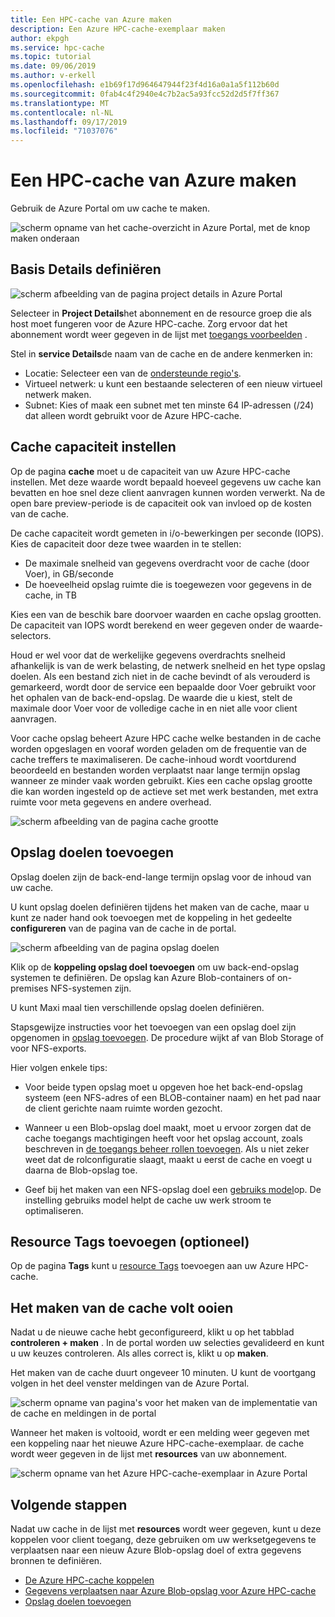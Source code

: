 ```yaml
---
title: Een HPC-cache van Azure maken
description: Een Azure HPC-cache-exemplaar maken
author: ekpgh
ms.service: hpc-cache
ms.topic: tutorial
ms.date: 09/06/2019
ms.author: v-erkell
ms.openlocfilehash: e1b69f17d964647944f23f4d16a0a1a5f112b60d
ms.sourcegitcommit: 0fab4c4f2940e4c7b2ac5a93fcc52d2d5f7ff367
ms.translationtype: MT
ms.contentlocale: nl-NL
ms.lasthandoff: 09/17/2019
ms.locfileid: "71037076"
---
```

# <a name="create-an-azure-hpc-cache"></a>Een HPC-cache van Azure maken

Gebruik de Azure Portal om uw cache te maken.

![scherm opname van het cache-overzicht in Azure Portal, met de knop maken onderaan](media/hpc-cache-home-page.png)

## <a name="define-basic-details"></a>Basis Details definiëren

![scherm afbeelding van de pagina project details in Azure Portal](media/hpc-cache-create-basics.png)

Selecteer in **Project Details**het abonnement en de resource groep die als host moet fungeren voor de Azure HPC-cache. Zorg ervoor dat het abonnement wordt weer gegeven in de lijst met [toegangs voorbeelden](hpc-cache-prereqs.md#azure-subscription) .

Stel in **service Details**de naam van de cache en de andere kenmerken in:

* Locatie: Selecteer een van de [ondersteunde regio's](hpc-cache-overview.md#region-availability).
* Virtueel netwerk: u kunt een bestaande selecteren of een nieuw virtueel netwerk maken.
* Subnet: Kies of maak een subnet met ten minste 64 IP-adressen (/24) dat alleen wordt gebruikt voor de Azure HPC-cache.

## <a name="set-cache-capacity"></a>Cache capaciteit instellen
<!-- change link in GUI -->

Op de pagina **cache** moet u de capaciteit van uw Azure HPC-cache instellen. Met deze waarde wordt bepaald hoeveel gegevens uw cache kan bevatten en hoe snel deze client aanvragen kunnen worden verwerkt. Na de open bare preview-periode is de capaciteit ook van invloed op de kosten van de cache.

De cache capaciteit wordt gemeten in i/o-bewerkingen per seconde (IOPS). Kies de capaciteit door deze twee waarden in te stellen:

* De maximale snelheid van gegevens overdracht voor de cache (door Voer), in GB/seconde
* De hoeveelheid opslag ruimte die is toegewezen voor gegevens in de cache, in TB

Kies een van de beschik bare doorvoer waarden en cache opslag grootten. De capaciteit van IOPS wordt berekend en weer gegeven onder de waarde-selectors.

Houd er wel voor dat de werkelijke gegevens overdrachts snelheid afhankelijk is van de werk belasting, de netwerk snelheid en het type opslag doelen. Als een bestand zich niet in de cache bevindt of als verouderd is gemarkeerd, wordt door de service een bepaalde door Voer gebruikt voor het ophalen van de back-end-opslag. De waarde die u kiest, stelt de maximale door Voer voor de volledige cache in en niet alle voor client aanvragen.

Voor cache opslag beheert Azure HPC cache welke bestanden in de cache worden opgeslagen en vooraf worden geladen om de frequentie van de cache treffers te maximaliseren. De cache-inhoud wordt voortdurend beoordeeld en bestanden worden verplaatst naar lange termijn opslag wanneer ze minder vaak worden gebruikt. Kies een cache opslag grootte die kan worden ingesteld op de actieve set met werk bestanden, met extra ruimte voor meta gegevens en andere overhead.

![scherm afbeelding van de pagina cache grootte](media/hpc-cache-create-iops.png)

## <a name="add-storage-targets"></a>Opslag doelen toevoegen

Opslag doelen zijn de back-end-lange termijn opslag voor de inhoud van uw cache.

U kunt opslag doelen definiëren tijdens het maken van de cache, maar u kunt ze nader hand ook toevoegen met de koppeling in het gedeelte **configureren** van de pagina van de cache in de portal.

![scherm afbeelding van de pagina opslag doelen](media/hpc-cache-storage-targets-pop.png)

Klik op de **koppeling opslag doel toevoegen** om uw back-end-opslag systemen te definiëren. De opslag kan Azure Blob-containers of on-premises NFS-systemen zijn.

U kunt Maxi maal tien verschillende opslag doelen definiëren.

Stapsgewijze instructies voor het toevoegen van een opslag doel zijn opgenomen in [opslag toevoegen](hpc-cache-add-storage.md). De procedure wijkt af van Blob Storage of voor NFS-exports.

Hier volgen enkele tips: 

* Voor beide typen opslag moet u opgeven hoe het back-end-opslag systeem (een NFS-adres of een BLOB-container naam) en het pad naar de client gerichte naam ruimte worden gezocht.

* Wanneer u een Blob-opslag doel maakt, moet u ervoor zorgen dat de cache toegangs machtigingen heeft voor het opslag account, zoals beschreven in [de toegangs beheer rollen toevoegen](hpc-cache-add-storage.md#add-the-access-control-roles-to-your-account). Als u niet zeker weet dat de rolconfiguratie slaagt, maakt u eerst de cache en voegt u daarna de Blob-opslag toe.

* Geef bij het maken van een NFS-opslag doel een [gebruiks model](hpc-cache-add-storage.md#choose-a-usage-model)op. De instelling gebruiks model helpt de cache uw werk stroom te optimaliseren.

## <a name="add-resource-tags-optional"></a>Resource Tags toevoegen (optioneel)

Op de pagina **Tags** kunt u [resource Tags](https://go.microsoft.com/fwlink/?linkid=873112) toevoegen aan uw Azure HPC-cache. 

## <a name="finish-creating-the-cache"></a>Het maken van de cache volt ooien

Nadat u de nieuwe cache hebt geconfigureerd, klikt u op het tabblad **controleren + maken** . In de portal worden uw selecties gevalideerd en kunt u uw keuzes controleren. Als alles correct is, klikt u op **maken**. 

Het maken van de cache duurt ongeveer 10 minuten. U kunt de voortgang volgen in het deel venster meldingen van de Azure Portal. 

![scherm opname van pagina's voor het maken van de implementatie van de cache en meldingen in de portal](media/hpc-cache-deploy-status.png)

Wanneer het maken is voltooid, wordt er een melding weer gegeven met een koppeling naar het nieuwe Azure HPC-cache-exemplaar. de cache wordt weer gegeven in de lijst met **resources** van uw abonnement. 

![scherm opname van het Azure HPC-cache-exemplaar in Azure Portal](media/hpc-cache-new-overview.png)

## <a name="next-steps"></a>Volgende stappen

Nadat uw cache in de lijst met **resources** wordt weer gegeven, kunt u deze koppelen voor client toegang, deze gebruiken om uw werksetgegevens te verplaatsen naar een nieuw Azure Blob-opslag doel of extra gegevens bronnen te definiëren.

* [De Azure HPC-cache koppelen](hpc-cache-mount.md)
* [Gegevens verplaatsen naar Azure Blob-opslag voor Azure HPC-cache](hpc-cache-ingest.md)
* [Opslag doelen toevoegen](hpc-cache-add-storage.md)
